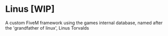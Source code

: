 # Linus [WIP]
A custom FiveM framework using the games internal database, named after the 'grandfather of linux', Linus Torvalds
